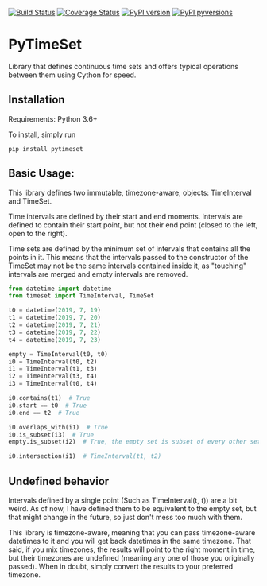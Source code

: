 [![Build Status](https://travis-ci.org/gflorio/pytimeset.svg?branch=master)](https://travis-ci.org/gflorio/pytimeset)
[![Coverage Status](https://coveralls.io/repos/github/GFlorio/pytimeset/badge.svg?branch=master)](https://coveralls.io/github/GFlorio/pytimeset?branch=master)
[![PyPI version](https://badge.fury.io/py/pytimeset.svg)](https://badge.fury.io/py/pytimeset)
[![PyPI pyversions](https://img.shields.io/pypi/pyversions/pytimeset.svg)](https://pypi.python.org/pypi/pytimeset/)

# PyTimeSet

Library that defines continuous time sets and offers typical operations
between them using Cython for speed.

## Installation

Requirements: Python 3.6+

To install, simply run
```shell script
pip install pytimeset
```

## Basic Usage:

This library defines two immutable, timezone-aware, objects: TimeInterval and TimeSet.

Time intervals are defined by their start and end moments. Intervals
are defined to contain their start point, but not their end point (closed to the 
left, open to the right).

Time sets are defined by the minimum set of intervals that contains all the points in it.
This means that the intervals passed to the constructor of the TimeSet may not be
the same intervals contained inside it, as "touching" intervals are merged and empty intervals are
removed.

```python
from datetime import datetime
from timeset import TimeInterval, TimeSet

t0 = datetime(2019, 7, 19)
t1 = datetime(2019, 7, 20)
t2 = datetime(2019, 7, 21)
t3 = datetime(2019, 7, 22)
t4 = datetime(2019, 7, 23)

empty = TimeInterval(t0, t0)
i0 = TimeInterval(t0, t2)
i1 = TimeInterval(t1, t3)
i2 = TimeInterval(t3, t4)
i3 = TimeInterval(t0, t4)

i0.contains(t1)  # True
i0.start == t0  # True
i0.end == t2  # True

i0.overlaps_with(i1)  # True
i0.is_subset(i3)  # True
empty.is_subset(i2)  # True, the empty set is subset of every other set.

i0.intersection(i1)  # TimeInterval(t1, t2)

```

## Undefined behavior

Intervals defined by a single point (Such as TimeInterval(t, t)) are a bit weird.
As of now, I have defined them to be equivalent to the empty set, but that might change in the future,
so just don't mess too much with them.

This library is timezone-aware, meaning that you can pass timezone-aware datetimes to it and you will
get back datetimes in the same timezone. That said, if you mix timezones, the results will point to the
right moment in time, but their timezones are undefined (meaning any one of those you originally passed).
When in doubt, simply convert the results to your preferred timezone.
